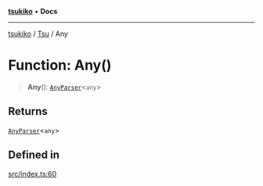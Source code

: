 [**tsukiko**](../../../README.md) • **Docs**

***

[tsukiko](../../../README.md) / [Tsu](../README.md) / Any

# Function: Any()

> **Any**(): [`AnyParser`](../../../classes/AnyParser.md)\<`any`\>

## Returns

[`AnyParser`](../../../classes/AnyParser.md)\<`any`\>

## Defined in

[src/index.ts:60](https://github.com/BIYUEHU/tsukiko/blob/eb4b04a16e9c40909bed9d6503bd49914851f300/src/index.ts#L60)
